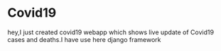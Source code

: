 # Covid19
hey,I just created covid19 webapp which shows live update of Covid19 cases and deaths.I have use here django framework
